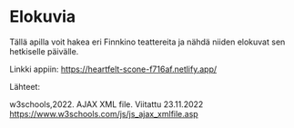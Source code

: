 # Elokuvia

Tällä apilla voit hakea eri Finnkino teattereita ja nähdä niiden elokuvat sen hetkiselle päivälle.

Linkki appiin: https://heartfelt-scone-f716af.netlify.app/

Lähteet:

w3schools,2022. AJAX XML file. Viitattu 23.11.2022
https://www.w3schools.com/js/js_ajax_xmlfile.asp
